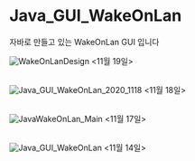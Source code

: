# Java_GUI_WakeOnLan

자바로 만들고 있는 WakeOnLan GUI 입니다


![WakeOnLanDesign](https://user-images.githubusercontent.com/45617447/99643243-cba1ca80-2a8f-11eb-8379-c487116aeb8a.jpg)
<11월 19일>
<br>
<br>


![Java_GUI_WakeOnLan_2020_1118](https://user-images.githubusercontent.com/45617447/99483143-f7925280-29a0-11eb-9a5e-a2a1929edb88.jpg)
<11월 18일>
<br>
<br>

![JavaWakeOnLan_Main](https://user-images.githubusercontent.com/45617447/99377557-b1d67b00-2909-11eb-966a-4d5977e6c7ab.jpg)
<11월 17일> 
<br>
<br>

![Java_GUI_WakeOnLan](https://user-images.githubusercontent.com/45617447/99146552-90cd1a80-26bc-11eb-9960-462a5ced6d13.jpg)
<11월 14일>

<br>
<br>
